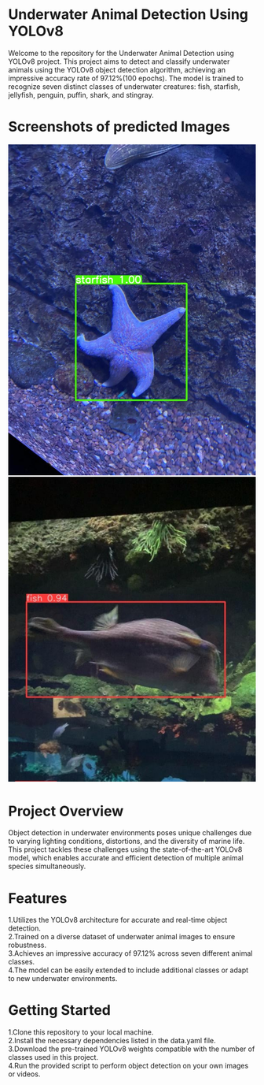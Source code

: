 # Underwater Animal Detection Using YOLOv8

Welcome to the repository for the Underwater Animal Detection using YOLOv8 project. This project aims to detect and classify underwater animals using the YOLOv8 object detection algorithm, achieving an impressive accuracy rate of 97.12%(100 epochs). The model is trained to recognize seven distinct classes of underwater creatures: fish, starfish, jellyfish, penguin, puffin, shark, and stingray.

# Screenshots of predicted Images
![starfish](screenshots/y1.jpg)
![Fish](screenshots/y2.jpg)

# Project Overview

Object detection in underwater environments poses unique challenges due to varying lighting conditions, distortions, and the diversity of marine life. This project tackles these challenges using the state-of-the-art YOLOv8 model, which enables accurate and efficient detection of multiple animal species simultaneously.

# Features

1.Utilizes the YOLOv8 architecture for accurate and real-time object detection.\
2.Trained on a diverse dataset of underwater animal images to ensure robustness.\
3.Achieves an impressive accuracy of 97.12% across seven different animal classes.\
4.The model can be easily extended to include additional classes or adapt to new underwater environments.

# Getting Started

1.Clone this repository to your local machine.\
2.Install the necessary dependencies listed in the data.yaml file.\
3.Download the pre-trained YOLOv8 weights compatible with the number of classes used in this project.\
4.Run the provided script to perform object detection on your own images or videos.
